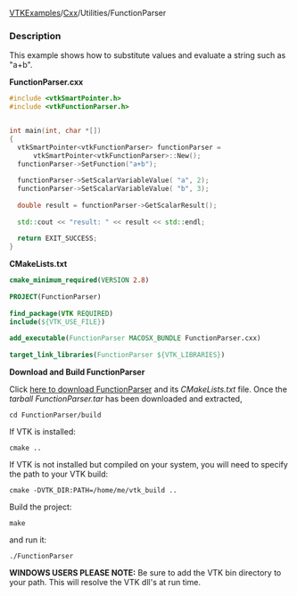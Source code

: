 [VTKExamples](/index/)/[Cxx](/Cxx)/Utilities/FunctionParser

### Description
This example shows how to substitute values and evaluate a string such as "a+b".

**FunctionParser.cxx**
```c++
#include <vtkSmartPointer.h>
#include <vtkFunctionParser.h>


int main(int, char *[])
{
  vtkSmartPointer<vtkFunctionParser> functionParser = 
      vtkSmartPointer<vtkFunctionParser>::New();
  functionParser->SetFunction("a+b");
  
  functionParser->SetScalarVariableValue( "a", 2);
  functionParser->SetScalarVariableValue( "b", 3);
    
  double result = functionParser->GetScalarResult();
  
  std::cout << "result: " << result << std::endl;
  
  return EXIT_SUCCESS;
}
```
**CMakeLists.txt**
```cmake
cmake_minimum_required(VERSION 2.8)
 
PROJECT(FunctionParser)
 
find_package(VTK REQUIRED)
include(${VTK_USE_FILE})
 
add_executable(FunctionParser MACOSX_BUNDLE FunctionParser.cxx)
 
target_link_libraries(FunctionParser ${VTK_LIBRARIES})
```

**Download and Build FunctionParser**

Click [here to download FunctionParser](https://github.com/lorensen/VTKWikiExamplesTarballs/raw/master/FunctionParser.tar) and its *CMakeLists.txt* file.
Once the *tarball FunctionParser.tar* has been downloaded and extracted,
```
cd FunctionParser/build 
```
If VTK is installed:
```
cmake ..
```
If VTK is not installed but compiled on your system, you will need to specify the path to your VTK build:
```
cmake -DVTK_DIR:PATH=/home/me/vtk_build ..
```
Build the project:
```
make
```
and run it:
```
./FunctionParser
```
**WINDOWS USERS PLEASE NOTE:** Be sure to add the VTK bin directory to your path. This will resolve the VTK dll's at run time.

